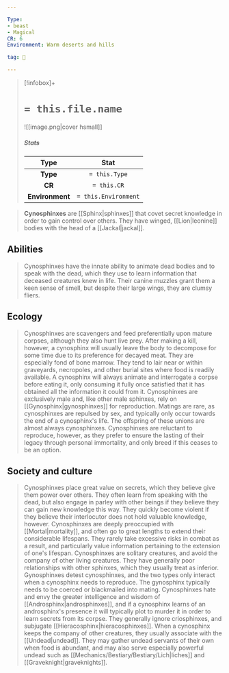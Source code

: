 ```yaml
---

Type:
- beast
- Magical
CR: 6
Environment: Warm deserts and hills

tag: 👹

---
```


> [!infobox]+
> #  `= this.file.name`
> ![[image.png|cover hsmall]]
> ##### Stats
> Type | Stat |
> :---:|:---:|
> **Type** | `= this.Type` |
> **CR** | `= this.CR` |
> **Environment** | `= this.Environment` |



> **Cynosphinxes** are [[Sphinx|sphinxes]] that covet secret knowledge in order to gain control over others. They have winged, [[Lion|leonine]] bodies with the head of a [[Jackal|jackal]].



## Abilities

> Cynosphinxes have the innate ability to animate dead bodies and to speak with the dead, which they use to learn information that deceased creatures knew in life. Their canine muzzles grant them a keen sense of smell, but despite their large wings, they are clumsy fliers.


## Ecology

> Cynosphinxes are scavengers and feed preferentially upon mature corpses, although they also hunt live prey. After making a kill, however, a cynosphinx will usually leave the body to decompose for some time due to its preference for decayed meat. They are especially fond of bone marrow. They tend to lair near or within graveyards, necropoles, and other burial sites where food is readily available. A cynosphinx will always animate and interrogate a corpse before eating it, only consuming it fully once satisfied that it has obtained all the information it could from it.
> Cynosphinxes are exclusively male and, like other male sphinxes, rely on [[Gynosphinx|gynosphinxes]] for reproduction. Matings are rare, as cynosphinxes are repulsed by sex, and typically only occur towards the end of a cynosphinx's life. The offspring of these unions are almost always cynosphinxes. Cynosphinxes are reluctant to reproduce, however, as they prefer to ensure the lasting of their legacy through personal immortality, and only breed if this ceases to be an option.


## Society and culture

> Cynosphinxes place great value on secrets, which they believe give them power over others. They often learn from speaking with the dead, but also engage in parley with other beings if they believe they can gain new knowledge this way. They quickly become violent if they believe their interlocutor does not hold valuable knowledge, however.
> Cynosphinxes are deeply preoccupied with [[Mortal|mortality]], and often go to great lengths to extend their considerable lifespans. They rarely take excessive risks in combat as a result, and particularly value information pertaining to the extension of one's lifespan.
> Cynosphinxes are solitary creatures, and avoid the company of other living creatures. They have generally poor relationships with other sphinxes, which they usually treat as inferior. Gynosphinxes detest cynosphinxes, and the two types only interact when a cynosphinx needs to reproduce. The gynosphinx typically needs to be coerced or blackmailed into mating. Cynosphinxes hate and envy the greater intelligence and wisdom of [[Androsphinx|androsphinxes]], and if a cynosphinx learns of an androsphinx's presence it will typically plot to murder it in order to learn secrets from its corpse. They generally ignore criosphinxes, and subjugate [[Hieracosphinx|hieracosphinxes]].
> When a cynosphinx keeps the company of other creatures, they usually associate with the [[Undead|undead]]. They may gather undead servants of their own when food is abundant, and may also serve especially powerful undead such as [[Mechanics/Bestiary/Bestiary/Lich|liches]] and [[Graveknight|graveknights]].








